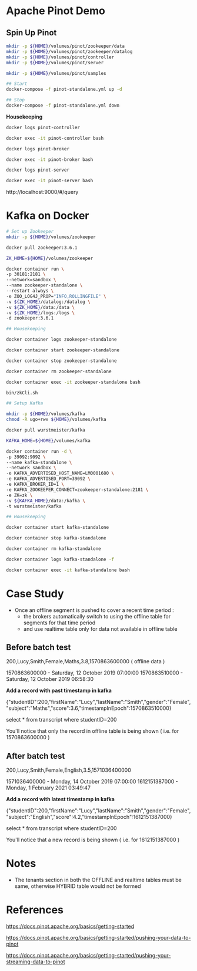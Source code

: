 # Apache Pinot Demo

## Spin Up Pinot 

```bash
mkdir -p ${HOME}/volumes/pinot/zookeeper/data
mkdir -p ${HOME}/volumes/pinot/zookeeper/datalog
mkdir -p ${HOME}/volumes/pinot/controller
mkdir -p ${HOME}/volumes/pinot/server

mkdir -p ${HOME}/volumes/pinot/samples

## Start
docker-compose -f pinot-standalone.yml up -d

## Stop
docker-compose -f pinot-standalone.yml down
```

**Housekeeping**

```bash
docker logs pinot-controller

docker exec -it pinot-controller bash

docker logs pinot-broker

docker exec -it pinot-broker bash

docker logs pinot-server

docker exec -it pinot-server bash
```

http://localhost:9000/#/query

# Kafka on Docker

```bash
# Set up Zookeeper
mkdir -p ${HOME}/volumes/zookeeper

docker pull zookeeper:3.6.1

ZK_HOME=${HOME}/volumes/zookeeper

docker container run \
-p 30181:2181 \
--network=sandbox \
--name zookeeper-standalone \
--restart always \
-e ZOO_LOG4J_PROP="INFO,ROLLINGFILE" \
-v ${ZK_HOME}/datalog:/datalog \
-v ${ZK_HOME}/data:/data \
-v ${ZK_HOME}/logs:/logs \
-d zookeeper:3.6.1

## Housekeeping

docker container logs zookeeper-standalone

docker container start zookeeper-standalone

docker container stop zookeeper-standalone

docker container rm zookeeper-standalone

docker container exec -it zookeeper-standalone bash

bin/zkCli.sh

## Setup Kafka

mkdir -p ${HOME}/volumes/kafka
chmod -R ugo+rwx ${HOME}/volumes/kafka

docker pull wurstmeister/kafka

KAFKA_HOME=${HOME}/volumes/kafka

docker container run -d \
-p 39092:9092 \
--name kafka-standalone \
--network sandbox \
-e KAFKA_ADVERTISED_HOST_NAME=LM0001680 \
-e KAFKA_ADVERTISED_PORT=39092 \
-e KAFKA_BROKER_ID=1 \
-e KAFKA_ZOOKEEPER_CONNECT=zookeeper-standalone:2181 \
-e ZK=zk \
-v ${KAFKA_HOME}/data:/kafka \
-t wurstmeister/kafka

## Housekeeping

docker container start kafka-standalone

docker container stop kafka-standalone

docker container rm kafka-standalone

docker container logs kafka-standalone -f 

docker container exec -it kafka-standalone bash
```

# Case Study

* Once an offline segment is pushed to cover a recent time period :
  - the brokers automatically switch to using the offline table for segments for that time period
  - and use realtime table only for data not available in offline table

## Before batch test

200,Lucy,Smith,Female,Maths,3.8,1570863600000 ( offline data )

1570863600000 - Saturday, 12 October 2019 07:00:00
1570863510000 - Saturday, 12 October 2019 06:58:30

**Add a record with past timestamp in kafka**

{"studentID":200,"firstName":"Lucy","lastName":"Smith","gender":"Female","subject":"Maths","score":3.6,"timestampInEpoch":1570863510000}

select * from transcript where studentID=200

You'll notice that only the record in offline table is being shown ( i.e. for 1570863600000 )

## After batch test

200,Lucy,Smith,Female,English,3.5,1571036400000

1571036400000 - Monday, 14 October 2019 07:00:00
1612151387000 - Monday, 1 February 2021 03:49:47

**Add a record with latest timestamp in kafka**

{"studentID":200,"firstName":"Lucy","lastName":"Smith","gender":"Female","subject":"English","score":4.2,"timestampInEpoch":1612151387000}

select * from transcript where studentID=200

You'll notice that a new record is being shown ( i.e. for 1612151387000 )

# Notes

* The tenants section in both the OFFLINE and realtime tables must be same, otherwise HYBRID table
  would not be formed

References
==========
https://docs.pinot.apache.org/basics/getting-started

https://docs.pinot.apache.org/basics/getting-started/pushing-your-data-to-pinot

https://docs.pinot.apache.org/basics/getting-started/pushing-your-streaming-data-to-pinot